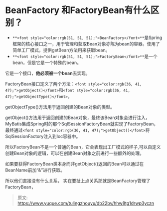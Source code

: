 # BeanFactory 和FactoryBean有什么区别？

+ `**<font style="color:rgb(51, 51, 51);">BeanFactory</font>**`<font style="color:rgb(36, 41, 47);">是Spring框架的核心接口之一，用于管理和获取Bean对象亦陈为bean的容器。</font><font style="color:rgb(51, 51, 51);">使用了简单工厂模式，提供getBean方法用来获取bean。 </font>
+ `**<font style="color:rgb(51, 51, 51);">FactoryBean</font>**`<font style="color:rgb(51, 51, 51);">是一个bean，但是它是一个特殊的bean。</font>

<font style="color:rgb(51, 51, 51);">它是一个接口，</font>**<font style="color:rgb(51, 51, 51);">他必须被一个bean</font>**<font style="color:rgb(51, 51, 51);">去实现。</font>

<font style="color:rgb(36, 41, 47);">FactoryBean接口定义了两个方法：</font>`<font style="color:rgb(36, 41, 47);">getObject()</font>`<font style="color:rgb(36, 41, 47);">和</font>`<font style="color:rgb(36, 41, 47);">getObjectType()</font>`<font style="color:rgb(36, 41, 47);">。</font>

<font style="color:rgb(36, 41, 47);">getObjectType()方法用于返回创建的Bean对象的类型</font><font style="color:rgb(51, 51, 51);">。</font>

<font style="color:rgb(36, 41, 47);">getObject()方法用于返回创建的Bean对象，最终该Bean对象会进行注入，MyBatis集成Spring时的那个SqlSessionFactoryBean就实现了FactoryBean， 最终通过</font>`<font style="color:rgb(36, 41, 47);">getObject()</font>`<font style="color:rgb(36, 41, 47);">将SqlSessionFactory注入到Ioc容器中。</font>

<font style="color:rgb(51, 51, 51);">所以FactoryBean不是一个普通的Bean，它会表现出工厂模式的样子,</font><font style="color:rgb(36, 41, 47);">可以自定义创建Bean对象的逻辑，可以在创建Bean对象之前进行一些额外的处理。</font>

<font style="color:rgb(51, 51, 51);">如果要获得FactoryBean类本身而非getObject()返回的Bean可以通过在BeanName前加“&”进行获取。</font>

<font style="color:rgb(51, 51, 51);"></font>

<font style="color:rgb(51, 51, 51);">        所以他们直接没有什么关系， 实在要扯上点关系那就是BeanFactory管理了</font><font style="color:rgb(36, 41, 47);">FactoryBean</font><font style="color:rgb(51, 51, 51);">，</font>





> 原文: <https://www.yuque.com/tulingzhouyu/db22bv/hhw8tg1drwp3yczn>